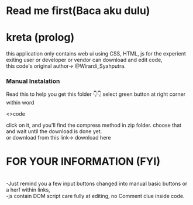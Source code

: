 # Read me first(Baca aku dulu)
<h1>kreta (prolog)</h1>
this application only contains web ui using CSS, HTML, js
for the experient exiting user or developer or vendor can download and edit code,<br/>
this code's original author-> @Wirardi_Syahputra.

<h3>Manual Instalation</h3>
Read this to help you get this folder 👇👇
select green button at right corner within word <p> <>code </p>
click on it, and you'll find the compress method in zip folder.
choose that and wait until the download is done yet.<br/> 
or download from this link-> <a herf="https://github.com/wiragedawang2/ambarawa-kreta/archive/refs/heads/main.zip"> download here</a>

<br/>
<h1>FOR YOUR INFORMATION (FYI)</h1>
<br/>
-Just remind you a few input buttons changed into manual basic buttons or a herf within links,<br/>
-js contain DOM script care fully at editing, no Comment clue inside code.
